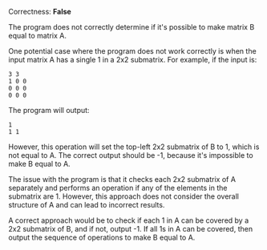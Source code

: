 Correctness: **False**

The program does not correctly determine if it's possible to make matrix B equal to matrix A. 

One potential case where the program does not work correctly is when the input matrix A has a single 1 in a 2x2 submatrix. For example, if the input is:

```
3 3
1 0 0
0 0 0
0 0 0
```

The program will output:

```
1
1 1
```

However, this operation will set the top-left 2x2 submatrix of B to 1, which is not equal to A. The correct output should be -1, because it's impossible to make B equal to A.

The issue with the program is that it checks each 2x2 submatrix of A separately and performs an operation if any of the elements in the submatrix are 1. However, this approach does not consider the overall structure of A and can lead to incorrect results. 

A correct approach would be to check if each 1 in A can be covered by a 2x2 submatrix of B, and if not, output -1. If all 1s in A can be covered, then output the sequence of operations to make B equal to A.